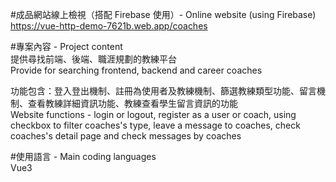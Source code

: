 #成品網站線上檢視（搭配 Firebase 使用）- Online website (using Firebase)  
https://vue-http-demo-7621b.web.app/coaches

#專案內容 - Project content  
提供尋找前端、後端、職涯規劃的教練平台  
Provide for searching frontend, backend and career coaches

功能包含：登入登出機制、註冊為使用者及教練機制、篩選教練類型功能、留言機制、查看教練詳細資訊功能、教練查看學生留言資訊的功能  
Website functions - login or logout, register as a user or coach, using checkbox to filter coaches's type, leave a message to coaches, check coaches's detail page and check messages by coaches

#使用語言 - Main coding languages  
Vue3
